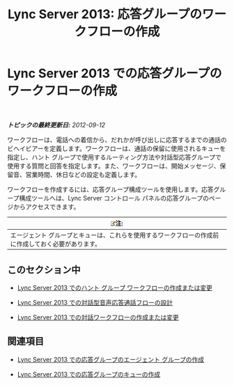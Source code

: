 ﻿---
title: 'Lync Server 2013: 応答グループのワークフローの作成'
TOCTitle: 応答グループのワークフローの作成
ms:assetid: 41272258-728d-42bd-b4d4-2a499734c720
ms:mtpsurl: https://technet.microsoft.com/ja-jp/library/Gg425918(v=OCS.15)
ms:contentKeyID: 48271895
ms.date: 05/19/2016
mtps_version: v=OCS.15
ms.translationtype: HT
---

# Lync Server 2013 での応答グループのワークフローの作成

 

_**トピックの最終更新日:** 2012-09-12_

ワークフローは、電話への着信から、だれかが呼び出しに応答するまでの通話のビヘイビアーを定義します。ワークフローは、通話の保留に使用されるキューを指定し、ハント グループで使用するルーティング方法や対話型応答グループで使用する質問と回答を指定します。また、ワークフローは、開始メッセージ、保留音、営業時間、休日などの設定も定義します。

ワークフローを作成するには、応答グループ構成ツールを使用します。応答グループ構成ツールへは、Lync Server コントロール パネルの応答グループのページからアクセスできます。

<table>
<thead>
<tr class="header">
<th><img src="images/Gg412781.note(OCS.15).gif" title="note" alt="note" />注:</th>
</tr>
</thead>
<tbody>
<tr class="odd">
<td>エージェント グループとキューは、これらを使用するワークフローの作成前に作成しておく必要があります。</td>
</tr>
</tbody>
</table>


## このセクション中

  - [Lync Server 2013 でのハント グループ ワークフローの作成または変更](lync-server-2013-create-or-modify-a-hunt-group-workflow.md)

  - [Lync Server 2013 での対話型音声応答通話フローの設計](lync-server-2013-design-interactive-voice-response-call-flows.md)

  - [Lync Server 2013 での対話ワークフローの作成または変更](lync-server-2013-create-or-modify-an-interactive-workflow.md)

## 関連項目

  - [Lync Server 2013 での応答グループのエージェント グループの作成](lync-server-2013-create-response-group-agent-groups.md)

  - [Lync Server 2013 での応答グループのキューの作成](lync-server-2013-create-response-group-queues.md)

